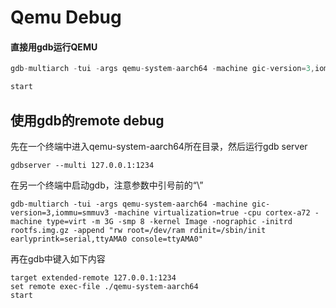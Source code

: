 # Qemu Debug

#### 直接用gdb运行QEMU   

```c
gdb-multiarch -tui -args qemu-system-aarch64 -machine gic-version=3,iommu=smmuv3 -machine virtualization=true -cpu cortex-a72 -machine type=virt -m 3G -smp 8 -kernel Image -nographic -initrd rootfs.img.gz -append "rw root=/dev/ram rdinit=/sbin/init earlyprintk=serial,ttyAMA0 console=ttyAMA0"

start
```

## 使用gdb的remote debug

先在一个终端中进入qemu-system-aarch64所在目录，然后运行gdb server

```
gdbserver --multi 127.0.0.1:1234
```

在另一个终端中启动gdb，注意参数中引号前的“\”

```
gdb-multiarch -tui -args qemu-system-aarch64 -machine gic-version=3,iommu=smmuv3 -machine virtualization=true -cpu cortex-a72 -machine type=virt -m 3G -smp 8 -kernel Image -nographic -initrd rootfs.img.gz -append "rw root=/dev/ram rdinit=/sbin/init earlyprintk=serial,ttyAMA0 console=ttyAMA0"
```

再在gdb中键入如下内容

```
target extended-remote 127.0.0.1:1234
set remote exec-file ./qemu-system-aarch64
start                                    
```
